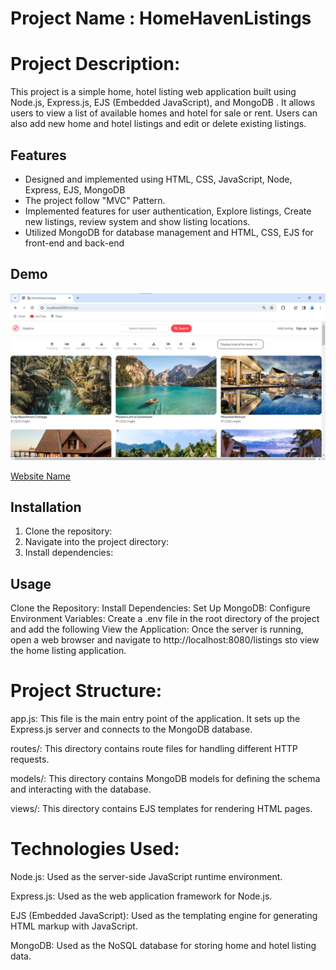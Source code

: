 # Project Name : HomeHavenListings 

# Project Description:

This project is a simple home, hotel listing web application built using Node.js, Express.js, EJS (Embedded JavaScript), and MongoDB . It allows users to view a list of available homes and hotel for sale or rent. Users can also add new home and hotel listings and edit or delete existing listings.


## Features
-  Designed and implemented using HTML, CSS, JavaScript, Node, Express, EJS, MongoDB
-  The project follow "MVC" Pattern. 
- Implemented features for user authentication, Explore listings, Create new listings, review system and show listing locations. 
- Utilized MongoDB for database management and HTML, CSS, EJS for front-end and back-end 



## Demo
![Demo](demo.png)






[Website Name](https://homehavenlistings.onrender.com/listings)


## Installation

1. Clone the repository:
2. Navigate into the project directory:
3. Install dependencies:


## Usage

Clone the Repository:
Install Dependencies:
Set Up MongoDB:
Configure Environment Variables:
Create a .env file in the root directory of the project and add the following 
View the Application:
Once the server is running, open a web browser and navigate to 
http://localhost:8080/listings  sto view the home listing application.




# Project Structure:

app.js: This file is the main entry point of the application. It sets up the Express.js server and connects to the MongoDB database.

routes/: This directory contains route files for handling different HTTP requests.

models/: This directory contains MongoDB models for defining the schema and interacting with the database.

views/: This directory contains EJS templates for rendering HTML pages.

# Technologies Used:

Node.js: Used as the server-side JavaScript runtime environment.

Express.js: Used as the web application framework for Node.js.

EJS (Embedded JavaScript): Used as the templating engine for generating HTML markup with JavaScript.

MongoDB: Used as the NoSQL database for storing home and hotel listing data.





